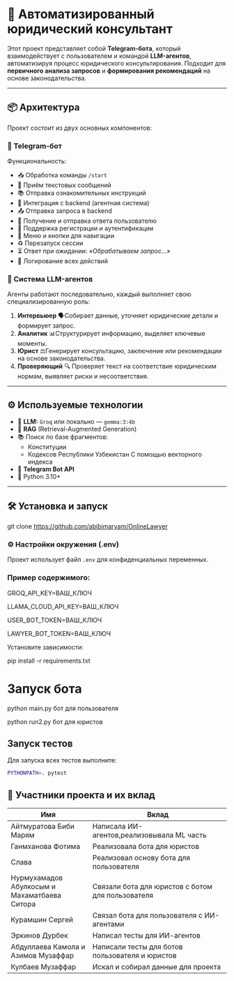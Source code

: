 # 🧠 Автоматизированный юридический консультант

Этот проект представляет собой **Telegram-бота**, который взаимодействует с пользователем и командой **LLM-агентов**, автоматизируя процесс юридического консультирования.
Подходит для **первичного анализа запросов** и **формирования рекомендаций** на основе законодательства.

---

## 📦 Архитектура

Проект состоит из двух основных компонентов:

### 🤖 Telegram-бот

Функциональность:

- 📥 Обработка команды `/start`
- 💬 Приём текстовых сообщений
- 📚 Отправка ознакомительных инструкций
- 🔄 Интеграция с backend (агентная система)
- 📤 Отправка запроса в backend
- 📩 Получение и отправка ответа пользователю
- 🔐 Поддержка регистрации и аутентификации
- 🧭 Меню и кнопки для навигации
- ♻️ Перезапуск сессии
- ⏳ Ответ при ожидании: _«Обрабатываем запрос...»_
- 📝 Логирование всех действий

### 🧩 Система LLM-агентов

Агенты работают последовательно, каждый выполняет свою специализированную роль:

1. **Интервьюер** 🗣️Собирает данные, уточняет юридические детали и формирует запрос.
2. **Аналитик** 📊Структурирует информацию, выделяет ключевые моменты.
3. **Юрист** ⚖️Генерирует консультацию, заключение или рекомендации на основе законодательства.
4. **Проверяющий** 🔍
   Проверяет текст на соответствие юридическим нормам, выявляет риски и несоответствия.

---

## ⚙️ Используемые технологии

- 🧠 **LLM:** `Groq` или локально — `gemma:3:4b`
- 🔎 **RAG** (Retrieval-Augmented Generation)
- 📚 Поиск по базе фрагментов:
  - Конституции
  - Кодексов Республики Узбекистан
    С помощью векторного индекса
- 🤖 **Telegram Bot API**
- 🐍 Python 3.10+

---

## 🛠 Установка и запуск

git clone https://github.com/abibimaryam/OnlineLawyer

### ⚙️ Настройки окружения (.env)

Проект использует файл `.env` для конфиденциальных переменных.

### Пример содержимого:

GROQ_API_KEY=ВАШ_КЛЮЧ

LLAMA_CLOUD_API_KEY=ВАШ_КЛЮЧ

USER_BOT_TOKEN=ВАШ_КЛЮЧ

LAWYER_BOT_TOKEN=ВАШ_КЛЮЧ

Установите зависимости:

pip install -r requirements.txt

# Запуск бота

python main.py бот для пользователя

python run2.py бот для юристов


## Запуск тестов

Для запуска всех тестов выполните:

```bash
PYTHONPATH=. pytest

```


## 👥 Участники проекта и их вклад

| Имя                                                                                    | Вклад                                                                                  |
| ----------------------------------------------------------------------------------------- | ------------------------------------------------------------------------------------------- |
| Айтмуратова Биби Марям                                                | Написала ИИ-агентов,реализовывала ML часть               |
| Ганмханова Фотима                                                         | Реализовала бота для юристов                                       |
| Слава                                                                                | Реализовал основу бота для пользователя                  |
| Нурмухамадов Абулкосым и<br />Махаматбаева Ситора | Связали бота для юристов с ботом для пользователя |
| Курамшин Сергей                                                             | Связал бота для пользователя с ИИ-агентами              |
| Эркинов Дурбек                                                               | Написал тесты для ИИ-агентов                                        |
| Абдуллаева Камола и<br />Азимов Музаффар                   | Написали тесты для ботов пользователя и юристов    |
| Кулбаев Музаффар                                                           | Искал и собирал данные для проекта                             |
